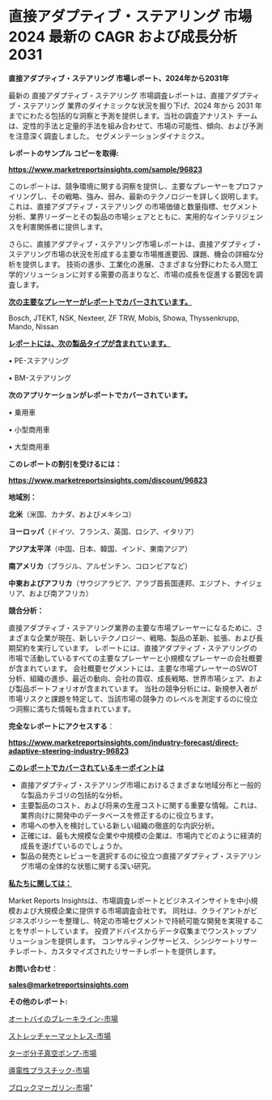 # 直接アダプティブ・ステアリング 市場 2024 最新の CAGR および成長分析 2031

<strong>直接アダプティブ・ステアリング 市場レポート、2024年から2031年</strong>

最新の 直接アダプティブ・ステアリング 市場調査レポートは、直接アダプティブ・ステアリング 業界のダイナミックな状況を掘り下げ、2024 年から 2031 年までにわたる包括的な洞察と予測を提供します。当社の調査アナリスト チームは、定性的手法と定量的手法を組み合わせて、市場の可能性、傾向、および予測を注意深く調査しました。 セグメンテーションダイナミクス。



<strong>レポートのサンプル コピーを取得:</strong> <a href=https://www.marketreportsinsights.com/sample/96823>

<strong><u>https://www.marketreportsinsights.com/sample/96823</u></strong></a>

このレポートは、競争環境に関する洞察を提供し、主要なプレーヤーをプロファイリングし、その戦略、強み、弱み、最新のテクノロジーを詳しく説明します。 これは、直接アダプティブ・ステアリング の市場価値と数量指標、セグメント分析、業界リーダーとその製品の市場シェアとともに、実用的なインテリジェンスを利害関係者に提供します。

さらに、直接アダプティブ・ステアリング市場レポートは、直接アダプティブ・ステアリング市場の状況を形成する主要な市場推進要因、課題、機会の詳細な分析を提供します。 技術の進歩、工業化の進展、さまざまな分野にわたる人間工学的ソリューションに対する需要の高まりなど、市場の成長を促進する要因を調査します。



<strong><u>次の主要なプレーヤーがレポートでカバーされています。</u></strong>

Bosch, JTEKT, NSK, Nexteer, ZF TRW, Mobis, Showa, Thyssenkrupp, Mando, Nissan



<strong><u><b>レポートには、次の製品タイプが含まれています。</b></u></strong>

• PE-ステアリング

• BM-ステアリング



<strong><b>次のアプリケーションがレポートでカバーされています。</b></strong>

• 乗用車

• 小型商用車

• 大型商用車



<strong><b>このレポートの割引を受けるには：</b></strong><a href=https://www.marketreportsinsights.com/discount/96823>

<strong><u>https://www.marketreportsinsights.com/discount/96823</u></strong></a>



<strong>地域別：</strong>



<strong>北米</strong>（米国、カナダ、およびメキシコ）



<strong>ヨーロッパ</strong>（ドイツ、フランス、英国、ロシア、イタリア）



<strong>アジア太平洋</strong>（中国、日本、韓国、インド、東南アジア）



<strong>南アメリカ</strong>（ブラジル、アルゼンチン、コロンビアなど）



<strong>中東およびアフリカ</strong>（サウジアラビア、アラブ首長国連邦、エジプト、ナイジェリア、および南アフリカ）



<strong>競合分析：</strong>

直接アダプティブ・ステアリング業界の主要な市場プレーヤーになるために、さまざまな企業が現在、新しいテクノロジー、戦略、製品の革新、拡張、および長期契約を実行しています。 レポートには、直接アダプティブ・ステアリングの市場で活動しているすべての主要なプレーヤーと小規模なプレーヤーの会社概要が含まれています。 会社概要セグメントには、主要な市場プレーヤーのSWOT分析、組織の進歩、最近の動向、会社の買収、成長戦略、世界市場シェア、および製品ポートフォリオが含まれています。 当社の競争分析には、新規参入者が市場リスクと課題を特定して、当該市場の競争力 のレベルを測定するのに役立つ洞察に満ちた情報も含まれています。



<strong>完全なレポートにアクセスする</strong>：

<a href=https://www.marketreportsinsights.com/industry-forecast/direct-adaptive-steering-industry-96823>

<strong><u>https://www.marketreportsinsights.com/industry-forecast/direct-adaptive-steering-industry-96823</u></strong></a>



<strong><u><b>このレポートでカバーされているキーポイントは</b></u></strong>
<ul>
  <li>直接アダプティブ・ステアリング市場におけるさまざまな地域分布と一般的な製品カテゴリの包括的な分析。</li>
  <li>主要製品のコスト、および将来の生産コストに関する重要な情報。これは、業界向けに開発中のデータベースを修正するのに役立ちます。</li>
  <li>市場への参入を検討している新しい組織の徹底的な内訳分析。</li>
  <li>正確には、最も大規模な企業や中規模の企業は、市場内でどのように経済的成長を遂げているのでしょうか。</li>
  <li>製品の発売とレビューを選択するのに役立つ直接アダプティブ・ステアリング市場の全体的な状態に関する深い研究。</li>
</ul>


<strong><u><b>私たちに関しては：</b></u></strong>

Market Reports Insightsは、市場調査レポートとビジネスインサイトを中小規模および大規模企業に提供する市場調査会社です。 同社は、クライアントがビジネスポリシーを整理し、特定の市場セグメントで持続可能な開発を実現することをサポートしています。 投資アドバイスからデータ収集までワンストップソリューションを提供します。 コンサルティングサービス、シンジケートリサーチレポート、カスタマイズされたリサーチレポートを提供します。



<strong><b>お問い合わせ</b></strong>：

<a href=mailto:sales@marketreportsinsights.com>

<strong><u>sales@marketreportsinsights.com</u></strong></a>



<strong>その他のレポート:</strong>

<a href=https://www.linkedin.com/pulse/オートバイのブレーキライン-市場-2023-競争分析と事業成長-2030-lqwlf/>オートバイのブレーキライン-市場</a>

<a href=https://www.linkedin.com/pulse/ストレッチャーマットレス-市場-2023-推進要因と成長機会-2030-ublrf/>ストレッチャーマットレス-市場</a>

<a href=https://www.linkedin.com/pulse/ターボ分子真空ポンプ-市場-2023-swot-分析と最新イノベーション-2030-trend-titans-360-analysis-mfqjf/>ターボ分子真空ポンプ-市場</a>

<a href=https://www.linkedin.com/pulse/導電性プラスチック-市場-2023-swot-分析と最新イノベーション-2030-wcnhf/>導電性プラスチック-市場</a>

<a href=https://www.linkedin.com/pulse/ブロックマーガリン-市場-2023-推進要因と成長機会-2030-data-dive-discoveries-24-analysis-es8ff/>ブロックマーガリン-市場</a>"

